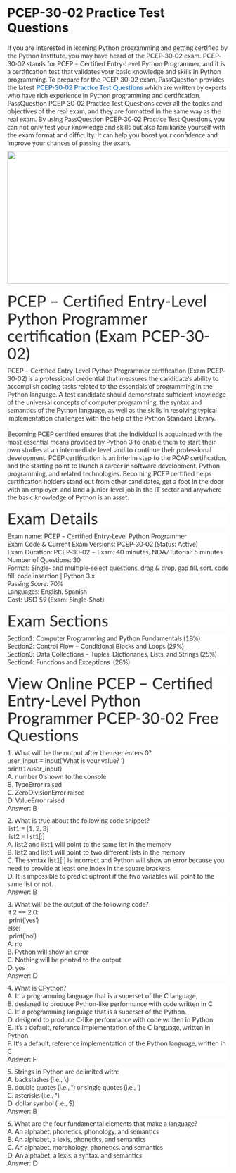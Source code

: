 # PCEP-30-02 Practice Test Questions
<p>
	<span style="font-size:12px;font-weight:normal;">
	<p style="box-sizing:border-box;margin-top:0px;margin-bottom:10px;color:#333333;font-family:Lato;font-size:15px;white-space:normal;background-color:#FFFFFF;">
		If you are interested in learning Python programming and getting certified by the Python Institute, you may have heard of the PCEP-30-02 exam. PCEP-30-02 stands for PCEP – Certified Entry-Level Python Programmer, and it is a certification test that validates your basic knowledge and skills in Python programming. To prepare for the PCEP-30-02 exam, PassQuestion provides the latest&nbsp;<span style="box-sizing:border-box;font-weight:700;"><a href="https://www.passquestion.com/pcep-30-02.html" style="box-sizing:border-box;background-color:transparent;color:#337AB7;text-decoration-line:none;">PCEP-30-02 Practice Test Questions</a></span>&nbsp;which are written by experts who have rich experience in Python programming and certification. PassQuestion PCEP-30-02 Practice Test Questions cover all the topics and objectives of the real exam, and they are formatted in the same way as the real exam. By using PassQuestion PCEP-30-02 Practice Test Questions, you can not only test your knowledge and skills but also familiarize yourself with the exam format and difficulty. It can help you boost your confidence and improve your chances of passing the exam.
	</p>
	<p style="box-sizing:border-box;margin-top:0px;margin-bottom:10px;color:#333333;font-family:Lato;font-size:15px;white-space:normal;background-color:#FFFFFF;">
		<img alt="" src="https://www.passquestion.com/uploads/pqcom/images/20230413/1f2d456831367103dffc425f9156557e.png" style="box-sizing:border-box;vertical-align:middle;max-width:100%;height:301px;width:610px;" />
	</p>
	<h1 style="box-sizing:border-box;margin:20px 0px 10px;font-size:36px;font-family:Lato;font-weight:500;line-height:1.1;color:#333333;white-space:normal;background-color:#FFFFFF;">
		PCEP – Certified Entry-Level Python Programmer certification (Exam PCEP-30-02)
	</h1>
	<p style="box-sizing:border-box;margin-top:0px;margin-bottom:10px;color:#333333;font-family:Lato;font-size:15px;white-space:normal;background-color:#FFFFFF;">
		PCEP – Certified Entry-Level Python Programmer certification (Exam PCEP-30-02) is a professional credential that measures the candidate's ability to accomplish coding tasks related to the essentials of programming in the Python language. A test candidate should demonstrate sufficient knowledge of the universal concepts of computer programming, the syntax and semantics of the Python language, as well as the skills in resolving typical implementation challenges with the help of the Python Standard Library.&nbsp;<br style="box-sizing:border-box;" />
&nbsp; &nbsp; &nbsp; &nbsp; &nbsp;<br style="box-sizing:border-box;" />
Becoming PCEP certified ensures that the individual is acquainted with the most essential means provided by Python 3 to enable them to start their own studies at an intermediate level, and to continue their professional development. PCEP certification is an interim step to the PCAP certification, and the starting point to launch a career in software development, Python programming, and related technologies. Becoming PCEP certified helps certification holders stand out from other candidates, get a foot in the door with an employer, and land a junior-level job in the IT sector and anywhere the basic knowledge of Python is an asset.
	</p>
	<h1 style="box-sizing:border-box;margin:20px 0px 10px;font-size:36px;font-family:Lato;font-weight:500;line-height:1.1;color:#333333;white-space:normal;background-color:#FFFFFF;">
		Exam Details
	</h1>
	<p style="box-sizing:border-box;margin-top:0px;margin-bottom:10px;color:#333333;font-family:Lato;font-size:15px;white-space:normal;background-color:#FFFFFF;">
		Exam name: PCEP – Certified Entry-Level Python Programmer<br style="box-sizing:border-box;" />
Exam Code &amp; Current Exam Versions: PCEP-30-02 (Status: Active)<br style="box-sizing:border-box;" />
Exam Duration: PCEP-30-02 – Exam: 40 minutes, NDA/Tutorial: 5 minutes<br style="box-sizing:border-box;" />
Number of Questions: 30<br style="box-sizing:border-box;" />
Format: Single- and multiple-select questions, drag &amp; drop, gap fill, sort, code fill, code insertion | Python 3.x<br style="box-sizing:border-box;" />
Passing Score: 70%<br style="box-sizing:border-box;" />
Languages: English, Spanish<br style="box-sizing:border-box;" />
Cost: USD 59 (Exam: Single-Shot)
	</p>
	<h1 style="box-sizing:border-box;margin:20px 0px 10px;font-size:36px;font-family:Lato;font-weight:500;line-height:1.1;color:#333333;white-space:normal;background-color:#FFFFFF;">
		Exam Sections
	</h1>
	<p style="box-sizing:border-box;margin-top:0px;margin-bottom:10px;color:#333333;font-family:Lato;font-size:15px;white-space:normal;background-color:#FFFFFF;">
		Section1: Computer Programming and Python Fundamentals (18%)<br style="box-sizing:border-box;" />
Section2: Control Flow – Conditional Blocks and Loops (29%)<br style="box-sizing:border-box;" />
Section3: Data Collections – Tuples, Dictionaries, Lists, and Strings (25%)<br style="box-sizing:border-box;" />
Section4: Functions and Exceptions &nbsp;(28%)
	</p>
	<h1 style="box-sizing:border-box;margin:20px 0px 10px;font-size:36px;font-family:Lato;font-weight:500;line-height:1.1;color:#333333;white-space:normal;background-color:#FFFFFF;">
		View Online PCEP – Certified Entry-Level Python Programmer PCEP-30-02 Free Questions
	</h1>
	<p style="box-sizing:border-box;margin-top:0px;margin-bottom:10px;color:#333333;font-family:Lato;font-size:15px;white-space:normal;background-color:#FFFFFF;">
		1. What will be the output after the user enters 0?<br style="box-sizing:border-box;" />
user_input = input('What is your value? ')<br style="box-sizing:border-box;" />
print(1/user_input)<br style="box-sizing:border-box;" />
A. number 0 shown to the console<br style="box-sizing:border-box;" />
B. TypeError raised<br style="box-sizing:border-box;" />
C. ZeroDivisionError raised<br style="box-sizing:border-box;" />
D. ValueError raised<br style="box-sizing:border-box;" />
Answer: B
	</p>
	<p style="box-sizing:border-box;margin-top:0px;margin-bottom:10px;color:#333333;font-family:Lato;font-size:15px;white-space:normal;background-color:#FFFFFF;">
		2. What is true about the following code snippet?<br style="box-sizing:border-box;" />
list1 = [1, 2, 3]<br style="box-sizing:border-box;" />
list2 = list1[:]<br style="box-sizing:border-box;" />
A. list2 and list1 will point to the same list in the memory<br style="box-sizing:border-box;" />
B. list2 and list1 will point to two different lists in the memory<br style="box-sizing:border-box;" />
C. The syntax list1[:] is incorrect and Python will show an error because you need to provide at least one index in the square brackets<br style="box-sizing:border-box;" />
D. It is impossible to predict upfront if the two variables will point to the same list or not.<br style="box-sizing:border-box;" />
Answer: B
	</p>
	<p style="box-sizing:border-box;margin-top:0px;margin-bottom:10px;color:#333333;font-family:Lato;font-size:15px;white-space:normal;background-color:#FFFFFF;">
		3. What will be the output of the following code?<br style="box-sizing:border-box;" />
if 2 == 2.0:<br style="box-sizing:border-box;" />
&nbsp;print('yes')<br style="box-sizing:border-box;" />
else:<br style="box-sizing:border-box;" />
&nbsp;print('no')<br style="box-sizing:border-box;" />
A. no<br style="box-sizing:border-box;" />
B. Python will show an error<br style="box-sizing:border-box;" />
C. Nothing will be printed to the output<br style="box-sizing:border-box;" />
D. yes<br style="box-sizing:border-box;" />
Answer: D
	</p>
	<p style="box-sizing:border-box;margin-top:0px;margin-bottom:10px;color:#333333;font-family:Lato;font-size:15px;white-space:normal;background-color:#FFFFFF;">
		4. What is CPython?<br style="box-sizing:border-box;" />
A. It' a programming language that is a superset of the C language,<br style="box-sizing:border-box;" />
B. designed to produce Python-like performance with code written in C<br style="box-sizing:border-box;" />
C. It' a programming language that is a superset of the Python,<br style="box-sizing:border-box;" />
D. designed to produce C-like performance with code written in Python<br style="box-sizing:border-box;" />
E. It's a default, reference implementation of the C language, written in Python<br style="box-sizing:border-box;" />
F. It's a default, reference implementation of the Python language, written in C<br style="box-sizing:border-box;" />
Answer: F
	</p>
	<p style="box-sizing:border-box;margin-top:0px;margin-bottom:10px;color:#333333;font-family:Lato;font-size:15px;white-space:normal;background-color:#FFFFFF;">
		5. Strings in Python are delimited with:<br style="box-sizing:border-box;" />
A. backslashes (i.e., \)<br style="box-sizing:border-box;" />
B. double quotes (i.e., ") or single quotes (i.e., ')<br style="box-sizing:border-box;" />
C. asterisks (i.e., *)<br style="box-sizing:border-box;" />
D. dollar symbol (i.e., $)<br style="box-sizing:border-box;" />
Answer: B
	</p>
	<p style="box-sizing:border-box;margin-top:0px;margin-bottom:10px;color:#333333;font-family:Lato;font-size:15px;white-space:normal;background-color:#FFFFFF;">
		6. What are the four fundamental elements that make a language?<br style="box-sizing:border-box;" />
A. An alphabet, phonetics, phonology, and semantics<br style="box-sizing:border-box;" />
B. An alphabet, a lexis, phonetics, and semantics<br style="box-sizing:border-box;" />
C. An alphabet, morphology, phonetics, and semantics<br style="box-sizing:border-box;" />
D. An alphabet, a lexis, a syntax, and semantics<br style="box-sizing:border-box;" />
Answer: D
	</p>
</span>
</p>
<p>
	<br />
</p>
